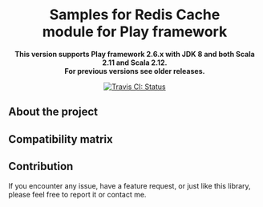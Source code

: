 <div align="center">

  # Samples for Redis Cache<br/>module for Play framework

  **This version supports Play framework 2.6.x with JDK 8 and both Scala 2.11 and Scala 2.12.**<br/>
  **For previous versions see older releases.**

  [![Travis CI: Status](https://travis-ci.org/KarelCemus/play-redis-samples.svg?branch=master)](https://travis-ci.org/KarelCemus/play-redis-samples)

</div>


## About the project


## Compatibility matrix


## Contribution

If you encounter any issue, have a feature request, or just
like this library, please feel free to report it or contact me.
